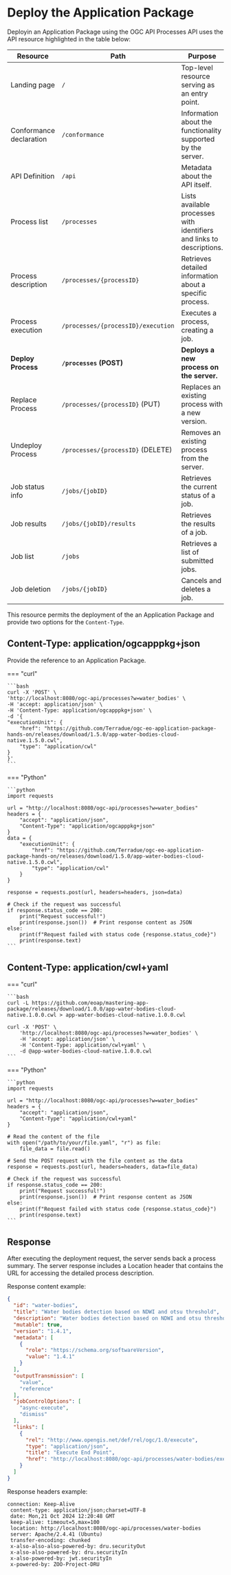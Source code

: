 # Deploy the Application Package

Deployin an Application Package using the OGC API Processes API uses the API resource highlighted in the table below:


| **Resource**                   | **Path**                                  | **Purpose**                                                                     | **Part**   |
|--------------------------------|-------------------------------------------|---------------------------------------------------------------------------------|------------|
| Landing page                   | `/`                                       | Top-level resource serving as an entry point.                                   | Part 1     |
| Conformance declaration        | `/conformance`                            | Information about the functionality supported by the server.                    | Part 1     |
| API Definition                 | `/api`                                    | Metadata about the API itself.                                                  | Part 1     |
| Process list                   | `/processes`                              | Lists available processes with identifiers and links to descriptions.           | Part 1     |
| Process description            | `/processes/{processID}`                  | Retrieves detailed information about a specific process.                        | Part 1     |
| Process execution              | `/processes/{processID}/execution`        | Executes a process, creating a job.                                             | Part 1     |
| **Deploy Process**             | **`/processes` (POST)**                   | **Deploys a new process on the server.**                                        | **Part 2** |
| Replace Process                | `/processes/{processID}` (PUT)            | Replaces an existing process with a new version.                                | Part 2     |
| Undeploy Process               | `/processes/{processID}` (DELETE)         | Removes an existing process from the server.                                    | Part 2     |
| Job status info                | `/jobs/{jobID}`                           | Retrieves the current status of a job.                                          | Part 1     |
| Job results                    | `/jobs/{jobID}/results`                   | Retrieves the results of a job.                                                 | Part 1     |
| Job list                       | `/jobs`                                   | Retrieves a list of submitted jobs.                                             | Part 1     |
| Job deletion                   | `/jobs/{jobID}`                           | Cancels and deletes a job.                                                      | Part 1     |


This resource permits the deployment of the an Application Package and provide two options for the `Content-Type`.

## Content-Type: application/ogcapppkg+json

Provide the reference to an Application Package.

=== "curl"

    ```bash
    curl -X 'POST' \
    'http://localhost:8080/ogc-api/processes?w=water_bodies' \
    -H 'accept: application/json' \
    -H 'Content-Type: application/ogcapppkg+json' \
    -d '{
    "executionUnit": {
        "href": "https://github.com/Terradue/ogc-eo-application-package-hands-on/releases/download/1.5.0/app-water-bodies-cloud-native.1.5.0.cwl",
        "type": "application/cwl"
    }
    }'
    ```

=== "Python"

    ```python
    import requests

    url = "http://localhost:8080/ogc-api/processes?w=water_bodies"
    headers = {
        "accept": "application/json",
        "Content-Type": "application/ogcapppkg+json"
    }
    data = {
        "executionUnit": {
            "href": "https://github.com/Terradue/ogc-eo-application-package-hands-on/releases/download/1.5.0/app-water-bodies-cloud-native.1.5.0.cwl",
            "type": "application/cwl"
        }
    }

    response = requests.post(url, headers=headers, json=data)

    # Check if the request was successful
    if response.status_code == 200:
        print("Request successful!")
        print(response.json())  # Print response content as JSON
    else:
        print(f"Request failed with status code {response.status_code}")
        print(response.text)
    ```


## Content-Type: application/cwl+yaml

=== "curl"
 

    ```bash
    curl -L https://github.com/eoap/mastering-app-package/releases/download/1.0.0/app-water-bodies-cloud-native.1.0.0.cwl > app-water-bodies-cloud-native.1.0.0.cwl

    curl -X 'POST' \
        'http://localhost:8080/ogc-api/processes?w=water_bodies' \
        -H 'accept: application/json' \
        -H 'Content-Type: application/cwl+yaml' \
        -d @app-water-bodies-cloud-native.1.0.0.cwl
    ```

=== "Python"

    ```python
    import requests

    url = "http://localhost:8080/ogc-api/processes?w=water_bodies"
    headers = {
        "accept": "application/json",
        "Content-Type": "application/cwl+yaml"
    }

    # Read the content of the file
    with open("/path/to/your/file.yaml", "r") as file:
        file_data = file.read()

    # Send the POST request with the file content as the data
    response = requests.post(url, headers=headers, data=file_data)

    # Check if the request was successful
    if response.status_code == 200:
        print("Request successful!")
        print(response.json())  # Print response content as JSON
    else:
        print(f"Request failed with status code {response.status_code}")
        print(response.text)
    ```

## Response 

After executing the deployment request, the server sends back a process summary. The server response includes a Location header that contains the URL for accessing the detailed process description.

Response content example:

```json
{
  "id": "water-bodies",
  "title": "Water bodies detection based on NDWI and otsu threshold",
  "description": "Water bodies detection based on NDWI and otsu threshold",
  "mutable": true,
  "version": "1.4.1",
  "metadata": [
    {
      "role": "https://schema.org/softwareVersion",
      "value": "1.4.1"
    }
  ],
  "outputTransmission": [
    "value",
    "reference"
  ],
  "jobControlOptions": [
    "async-execute",
    "dismiss"
  ],
  "links": [
    {
      "rel": "http://www.opengis.net/def/rel/ogc/1.0/execute",
      "type": "application/json",
      "title": "Execute End Point",
      "href": "http://localhost:8080/ogc-api/processes/water-bodies/execution"
    }
  ]
}
```

Response headers example:

```
connection: Keep-Alive 
 content-type: application/json;charset=UTF-8 
 date: Mon,21 Oct 2024 12:20:48 GMT 
 keep-alive: timeout=5,max=100 
 location: http://localhost:8080/ogc-api/processes/water-bodies 
 server: Apache/2.4.41 (Ubuntu) 
 transfer-encoding: chunked 
 x-also-also-also-powered-by: dru.securityOut 
 x-also-also-powered-by: dru.securityIn 
 x-also-powered-by: jwt.securityIn 
 x-powered-by: ZOO-Project-DRU 
```